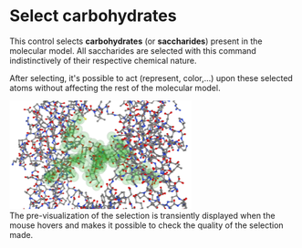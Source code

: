 # Select carbohydrates
This control selects **carbohydrates** (or **saccharides**) present in the molecular model. All saccharides are selected with this command indistinctively of their respective chemical nature.   

After selecting, it's possible to act (represent, color,...) upon these selected atoms without affecting the rest of the molecular model.   

![Select saccharides](static/img/selectglu.png)  
The pre-visualization of the selection is transiently displayed when the mouse hovers and makes it possible to check the quality of the selection made.